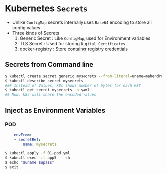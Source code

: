 # Kubernetes `Secrets`

- Unlike `ConfigMap` secrets internally uses `Base64` encoding to store all config values
- Three kinds of Secrets
    1. Generic Secret :     Like `ConfigMap`, used for Environment variables
    1. TLS Secret :         Used for storing `Digital Certificates`
    1. docker-registry :    Store container registry credentials


## Secrets from Command line

```bash
$ kubectl create secret generic mysecrets --from-literal=uname=mahendra --from-literal=upass=pass1235499
$ kubectl describe secret mysecrets
### Instead of Values, k8s shows number of bytes for each KEY
$ kubectl get secret mysecrets -o yaml
## Now, k8s will share the encoded values
```

## Inject as Environment Variables

### POD 
```yaml
    envFrom:
    - secretRef: 
        name: mysecrets
```

```bash
$ kubectl apply -f 01-pod.yml
$ kubectl exec -it app5 -- sh
$ echo "$uname $upass"
$ exit
```